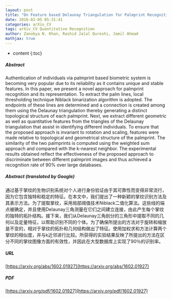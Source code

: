 ```yaml
---
layout: post
title: "On Feature based Delaunay Triangulation for Palmprint Recognition"
date: 2016-02-05 05:31:41
categories: arXiv_CV
tags: arXiv_CV Quantitative Recognition
author: Zanobya N. Khan, Rashid Jalal Qureshi, Jamil Ahmad
mathjax: true
---
```


* content
{:toc}

##### Abstract
Authentication of individuals via palmprint based biometric system is becoming very popular due to its reliability as it contains unique and stable features. In this paper, we present a novel approach for palmprint recognition and its representation. To extract the palm lines, local thresholding technique Niblack binarization algorithm is adopted. The endpoints of these lines are determined and a connection is created among them using the Delaunay triangulation thereby generating a distinct topological structure of each palmprint. Next, we extract different geometric as well as quantitative features from the triangles of the Delaunay triangulation that assist in identifying different individuals. To ensure that the proposed approach is invariant to rotation and scaling, features were made relative to topological and geometrical structure of the palmprint. The similarity of the two palmprints is computed using the weighted sum approach and compared with the k-nearest neighbor. The experimental results obtained reflect the effectiveness of the proposed approach to discriminate between different palmprint images and thus achieved a recognition rate of 90% over large databases.

##### Abstract (translated by Google)
通过基于掌纹的生物识别系统对个人进行身份验证由于其可靠性而变得非常流行，因为它包含独特和稳定的特征。在本文中，我们提出了一种新颖的掌纹识别方法及其表示方法。为了提取掌纹，采用局部阈值技术Niblack二值化算法。这些线的端点被确定，并且使用Delaunay三角测量在它们之间建立连接，由此产生每个掌纹的独特的拓扑结构。接下来，我们从Delaunay三角剖分的三角形中提取不同的几何以及定量特征，以帮助识别不同的个体。为了确保所提出的方法对于旋转和缩放是不变的，相对于掌纹的拓扑和几何结构做出了特征。使用加权求和方法计算两个掌纹的相似度，并与k近邻进行比较。所获得的实验结果反映了所提出的方法在区分不同的掌纹图像方面的有效性，并因此在大型数据库上实现了90％的识别率。

##### URL
[https://arxiv.org/abs/1602.01927](https://arxiv.org/abs/1602.01927)

##### PDF
[https://arxiv.org/pdf/1602.01927](https://arxiv.org/pdf/1602.01927)

